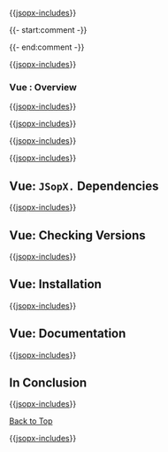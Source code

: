 ﻿{{[jsopx-includes](AllGlobal/Master/Includes/Template/Technologies/Vue/Header.md)}}

{{- start:comment -}}
<!-- START JSOPX NOVA DOCX HEADER
group: 'Technologies'
subGroup: 'Vue'
isDraft: true
isProductionReady: true
toc: true
END JSOPX NOVA DOCX HEADER -->
{{- end:comment -}}

{{[jsopx-includes](AllGlobal/Master/Includes/Common/Draft-Notice.md)}}


### Vue : Overview

{{[jsopx-includes](AllGlobal/Master/Includes/Template/Technologies/Vue/Overview.md)}}

{{[jsopx-includes](AllGlobal/Master/Includes/Common/Current-Phase.md)}}

{{[jsopx-includes](AllGlobal/Master/Includes/Template/Technologies/Vue/BodyContent.md)}}

{{[jsopx-includes](AllGlobal/Master/Includes/Common/Alerts-Current.md)}}


## Vue: `JSopX.` Dependencies

{{[jsopx-includes](AllGlobal/Master/Includes/Template/Technologies/Vue/JsopxDependencies.md)}}


## Vue: Checking Versions

{{[jsopx-includes](AllGlobal/Master/Includes/Template/Technologies/Vue/CheckingVersions.md)}}


## Vue: Installation

{{[jsopx-includes](AllGlobal/Master/Includes/Template/Technologies/Vue/Installation.md)}}

## Vue: Documentation

{{[jsopx-includes](AllGlobal/Master/Includes/Template/Technologies/Vue/Documentation.md)}}

## In Conclusion

{{[jsopx-includes](AllGlobal/Master/Includes/Template/Technologies/Vue/InConclusion.md)}}

[Back to Top](#table-of-contents)

{{[jsopx-includes](AllGlobal/Master/Includes/Layout/Footer.md)}}